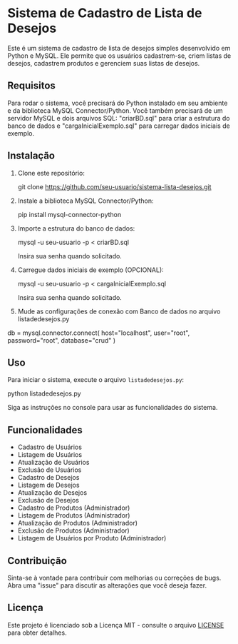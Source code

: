 # Sistema de Cadastro de Lista de Desejos

Este é um sistema de cadastro de lista de desejos simples desenvolvido em Python e MySQL. Ele permite que os usuários cadastrem-se, criem listas de desejos, cadastrem produtos e gerenciem suas listas de desejos.

## Requisitos

Para rodar o sistema, você precisará do Python instalado em seu ambiente e da biblioteca MySQL Connector/Python. Você também precisará de um servidor MySQL e dois arquivos SQL: "criarBD.sql" para criar a estrutura do banco de dados e "cargaInicialExemplo.sql" para carregar dados iniciais de exemplo.

## Instalação

1. Clone este repositório:
   
   git clone https://github.com/seu-usuario/sistema-lista-desejos.git

2. Instale a biblioteca MySQL Connector/Python:
   
   pip install mysql-connector-python

3. Importe a estrutura do banco de dados:
   
   mysql -u seu-usuario -p < criarBD.sql

   Insira sua senha quando solicitado.

4. Carregue dados iniciais de exemplo (OPCIONAL):

   mysql -u seu-usuario -p < cargaInicialExemplo.sql

   Insira sua senha quando solicitado.

5. Mude as configurações de conexão com Banco de dados no arquivo listadedesejos.py

  db = mysql.connector.connect(
    host="localhost",
    user="root",
    password="root",
    database="crud" )

## Uso

Para iniciar o sistema, execute o arquivo `listadedesejos.py`:

python listadedesejos.py

Siga as instruções no console para usar as funcionalidades do sistema.

## Funcionalidades

- Cadastro de Usuários
- Listagem de Usuários
- Atualização de Usuários
- Exclusão de Usuários
- Cadastro de Desejos
- Listagem de Desejos
- Atualização de Desejos
- Exclusão de Desejos
- Cadastro de Produtos (Administrador)
- Listagem de Produtos (Administrador)
- Atualização de Produtos (Administrador)
- Exclusão de Produtos (Administrador)
- Listagem de Usuários por Produto (Administrador)

## Contribuição

Sinta-se à vontade para contribuir com melhorias ou correções de bugs. Abra uma "issue" para discutir as alterações que você deseja fazer.

## Licença

Este projeto é licenciado sob a Licença MIT - consulte o arquivo [LICENSE](LICENSE) para obter detalhes.
